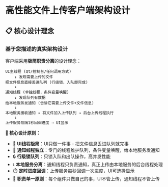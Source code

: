 # 高性能文件上传客户端架构设计

## 📋 核心设计理念

### 基于您描述的真实架构设计
客户端采用**极简职责分离**的设计理念：

```
UI主线程 (Qt/控制台/任何调用方式)
    ↓ 发现需要上传的文件
把文件信息直接丢进队列 (行级锁，入队即完成)
    ↓
通知线程 (单独线程，条件变量唤醒)
    ↓ 发现队列有数据
给本地服务发通知 (告诉它需要上传文件+文件信息)
    ↓
本地服务接收通知 → 将文件加入上传队列 → 后台上传线程执行
    ↓
上传服务每隔1秒回调进度 → UI显示
```

**🎯 核心设计原则：**
- 🎨 **UI线程极简**：UI只做一件事 - 把文件信息丢进队列就完事
- 🧵 **通知线程独立**：专门的线程维护队列，条件变量唤醒，给本地服务发通知
- 🔒 **行级锁队列**：只锁入队和出队操作，高并发性能
- 📞 **本地服务分离**：通知线程只负责通知，真正上传由本地服务的后台线程处理
- ⏱️ **定时进度回调**：上传服务每秒回调一次进度，UI可选择显示
- 🎯 **职责单一原则**：每个组件只做自己的事，UI不管上传，通知线程不管上传
